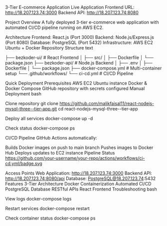 3-Tier E-commerce Application
Live Application
Frontend URL: http://18.207.123.74:3000
Backend API: http://18.207.123.74:8080

Project Overview
A fully deployed 3-tier e-commerce web application with automated CI/CD pipeline running on AWS EC2.

Architecture
Frontend: React.js (Port 3000)
Backend: Node.js/Express.js (Port 8080)
Database: PostgreSQL (Port 5432)
Infrastructure: AWS EC2 Ubuntu + Docker
Repository Structure
text

├── bezkoder-ui/ # React Frontend
│ ├── src/
│ ├── Dockerfile
│ └── package.json
├── bezkoder-api/ # Node.js Backend
│ ├── .env
│ ├── Dockerfile
│ └── package.json
├── docker-compose.yml # Multi-container setup
└── .github/workflows/
└── ci-cd.yml # CI/CD Pipeline

Quick Deployment
Prerequisites
AWS EC2 Ubuntu instance
Docker & Docker Compose
GitHub repository with secrets configured
Manual Deployment
bash

Clone repository
git clone https://github.com/malikfaisal11/react-nodejs-mysql-three--tier-app.git
cd react-nodejs-mysql-three--tier-app

Deploy all services
docker-compose up -d

Check status
docker-compose ps

CI/CD Pipeline
GitHub Actions automatically:

Builds Docker images on push to main branch
Pushes images to Docker Hub
Deploys updates to EC2 instance
Pipeline Status
https://github.com/your-username/your-repo/actions/workflows/ci-cd.yml/badge.svg

Access Points
Web Application: http://18.207.123.74:3000
Backend API: http://18.207.123.74:8080/api
Database: PostgreSQL@18.207.123.74:5432
Features
3-Tier Architecture
Docker Containerization
Automated CI/CD
PostgreSQL Database
RESTful APIs
React Frontend
Troubleshooting
bash

View logs
docker-compose logs

Restart services
docker-compose restart

Check container status
docker-compose ps
